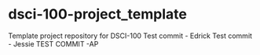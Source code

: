 # dsci-100-project_template
Template project repository for DSCI-100
Test commit - Edrick
Test commit - Jessie
TEST COMMIT -AP